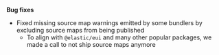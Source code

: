 **Bug fixes**

- Fixed missing source map warnings emitted by some bundlers by excluding source maps from being published
  - To align with `@elastic/eui` and many other popular packages, we made a call to not ship source maps anymore
